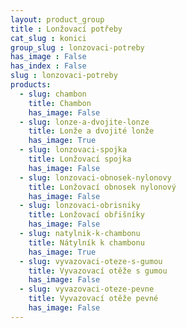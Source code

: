 ```yaml
---
layout: product_group
title : Lonžovací potřeby
cat_slug : konici
group_slug : lonzovaci-potreby
has_image : False
has_index : False
slug : lonzovaci-potreby
products:
  - slug: chambon
    title: Chambon
    has_image: False
  - slug: lonze-a-dvojite-lonze
    title: Lonže a dvojité lonže
    has_image: True
  - slug: lonzovaci-spojka
    title: Lonžovací spojka
    has_image: False
  - slug: lonzovaci-obnosek-nylonovy
    title: Lonžovací obnosek nylonový
    has_image: False
  - slug: lonzovaci-obrisniky
    title: Lonžovací obřišníky
    has_image: False
  - slug: natylnik-k-chambonu
    title: Nátylník k chambonu
    has_image: True
  - slug: vyvazovaci-oteze-s-gumou
    title: Vyvazovací otěže s gumou
    has_image: False
  - slug: vyvazovaci-oteze-pevne
    title: Vyvazovací otěže pevné
    has_image: False
---
```


